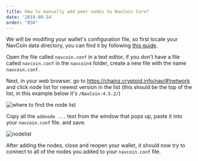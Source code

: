 ```yaml
---
title: How to manually add peer nodes to NavCoin Core?
date: '2019-09-14'
order: "050"
---
```

We will be modifing your wallet's configuration file, so first locate your NavCoin data directory, you can find it by following [this guide](./locate-your-data-directory).

Open the file called `navcoin.conf` in a text editor, if you don't have a file called `navcoin.conf` in the `navcoin4` folder, create a new file with the name `navcoin.conf`.

Next, in your web browser, go to https://chainz.cryptoid.info/nav/#!network and click node list for newest version in the list (this should be the top of the list, in this example below it's `/NavCoin:4.5.2/`)

![where to find the node list](/images/where-is-the-node-list.png)

Copy all the `addnode ...` text from the window that pops up, paste it into your `navcoin.conf` file. and save.

![nodelist](/images/node-list.png)

After adding the nodes, close and reopen your wallet, it should now try to connect to all of the nodes you added to your `navcoin.conf` file.
